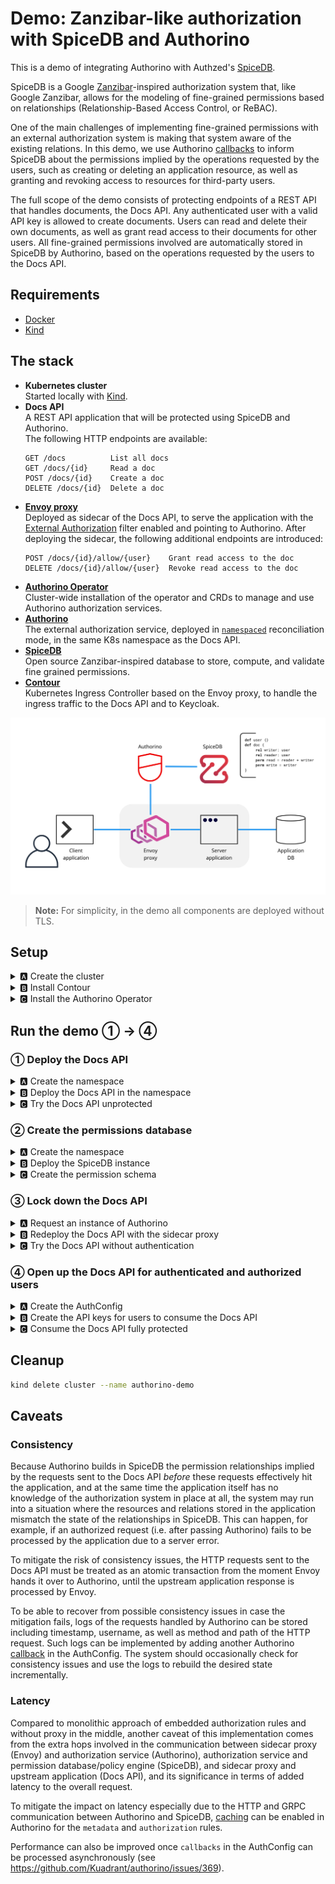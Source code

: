# Demo: Zanzibar-like authorization with SpiceDB and Authorino

This is a demo of integrating Authorino with Authzed's [SpiceDB](https://authzed.com/spicedb).

SpiceDB is a Google [Zanzibar](https://research.google/pubs/pub48190)-inspired authorization system that, like Google Zanzibar, allows for the modeling of fine-grained permissions based on relationships (Relationship-Based Access Control, or ReBAC).

One of the main challenges of implementing fine-grained permissions with an external authorization system is making that system aware of the existing relations. In this demo, we use Authorino [callbacks](https://github.com/Kuadrant/authorino/blob/main/docs/features.md#callbacks-callbacks) to inform SpiceDB about the permissions implied by the operations requested by the users, such as creating or deleting an application resource, as well as granting and revoking access to resources for third-party users.

The full scope of the demo consists of protecting endpoints of a REST API that handles documents, the Docs API. Any authenticated user with a valid API key is allowed to create documents. Users can read and delete their own documents, as well as grant read access to their documents for other users. All fine-grained permissions involved are automatically stored in SpiceDB by Authorino, based on the operations requested by the users to the Docs API.

## Requirements

- [Docker](https://docker.com)
- [Kind](https://kind.sigs.k8s.io)

## The stack

- **Kubernetes cluster**<br/>
  Started locally with [Kind](https://kind.sigs.k8s.io/).
- **Docs API**<br/>
  A REST API application that will be protected using SpiceDB and Authorino.<br/>
  The following HTTP endpoints are available:
  ```
  GET /docs          List all docs
  GET /docs/{id}     Read a doc
  POST /docs/{id}    Create a doc
  DELETE /docs/{id}  Delete a doc
  ```
- **[Envoy proxy](https://envoyproxy.io)**<br/>
  Deployed as sidecar of the Docs API, to serve the application with the [External Authorization](https://www.envoyproxy.io/docs/envoy/latest/configuration/http/http_filters/ext_authz_filter#config-http-filters-ext-authz) filter enabled and pointing to Authorino. After deploying the sidecar, the following additional endpoints are introduced:
  ```
  POST /docs/{id}/allow/{user}    Grant read access to the doc
  DELETE /docs/{id}/allow/{user}  Revoke read access to the doc
  ```
- **[Authorino Operator](https://github.com/kuadrant/authorino-operator)**<br/>
  Cluster-wide installation of the operator and CRDs to manage and use Authorino authorization services.
- **[Authorino](https://github.com/kuadrant/authorino)**<br/>
  The external authorization service, deployed in [`namespaced`](https://github.com/Kuadrant/authorino/blob/main/docs/architecture.md#cluster-wide-vs-namespaced-instances) reconciliation mode, in the same K8s namespace as the Docs API.
- **[SpiceDB](https://authzed.com/spicedb)**<br/>
  Open source Zanzibar-inspired database to store, compute, and validate fine grained permissions.
- **[Contour](https://projectcontour.io)**<br/>
  Kubernetes Ingress Controller based on the Envoy proxy, to handle the ingress traffic to the Docs API and to Keycloak.

![Architecture](images/architecture.jpg)

> **Note:** For simplicity, in the demo all components are deployed without TLS.

## Setup

<details>
  <summary>🅰 Create the cluster</summary>

  ```sh
  kind create cluster --name authorino-demo --config -<<EOF
  apiVersion: kind.x-k8s.io/v1alpha4
  kind: Cluster
  nodes:
  - role: control-plane
    extraPortMappings:
    - containerPort: 80
      hostPort: 80
      listenAddress: "0.0.0.0"
    - containerPort: 443
      hostPort: 443
      listenAddress: "0.0.0.0"
  EOF
  ```
</details>

<details>
  <summary>🅱 Install Contour</summary>

  ```sh
  kubectl apply -f https://raw.githubusercontent.com/guicassolato/authorino-spicedb/main/contour.yaml
  ```
</details>

<details>
  <summary>🅲 Install the Authorino Operator</summary>

  ```sh
  kubectl apply -f https://raw.githubusercontent.com/Kuadrant/authorino-operator/main/config/deploy/manifests.yaml
  ```

  > **Note:** In OpenShift, the Authorino Operator can alternatively be installed directly from the Red Hat OperatorHub, using [Operator Lifecycle Manager](https://olm.operatorframework.io/).
</details>

## Run the demo ① → ④

### ① Deploy the Docs API

<details>
  <summary>🅰 Create the namespace</summary>

  ```sh
  kubectl create namespace docs-api
  ```
</details>

<details>
  <summary>🅱 Deploy the Docs API in the namespace</summary>

  ```sh
  kubectl -n docs-api apply -f -<<EOF
  apiVersion: apps/v1
  kind: Deployment
  metadata:
    name: docs-api
    labels:
      app: docs-api
  spec:
    selector:
      matchLabels:
        app: docs-api
    template:
      metadata:
        labels:
          app: docs-api
      spec:
        containers:
          - name: docs-api
            image: quay.io/kuadrant/authorino-examples:docs-api
            imagePullPolicy: IfNotPresent
            env:
              - name: PORT
                value: "3000"
            tty: true
            ports:
              - containerPort: 3000
    replicas: 1
  ---
  apiVersion: v1
  kind: Service
  metadata:
    name: docs-api
    labels:
      app: docs-api
  spec:
    selector:
      app: docs-api
    ports:
      - name: http
        port: 3000
        protocol: TCP
  ---
  apiVersion: networking.k8s.io/v1
  kind: Ingress
  metadata:
    name: docs-api
    labels:
      app: docs-api
  spec:
    rules:
      - host: docs-api.127.0.0.1.nip.io
        http:
          paths:
            - backend:
                service:
                  name: docs-api
                  port:
                    number: 3000
              path: /docs
              pathType: Prefix
  EOF
  ```
</details>

<details>
  <summary>🅲 Try the Docs API unprotected</summary>

  ```sh
  curl http://docs-api.127.0.0.1.nip.io/docs -i
  # HTTP/1.1 200 OK
  ```
</details>

### ② Create the permissions database

<details>
  <summary>🅰 Create the namespace</summary>

  ```sh
  kubectl create namespace spicedb
  ```
</details>

<details>
  <summary>🅱 Deploy the SpiceDB instance</summary>

  ```sh
  kubectl -n spicedb apply -f -<<EOF
  apiVersion: apps/v1
  kind: Deployment
  metadata:
    name: spicedb
    labels:
      app: spicedb
  spec:
    selector:
      matchLabels:
        app: spicedb
    template:
      metadata:
        labels:
          app: spicedb
      spec:
        containers:
          - name: spicedb
            image: authzed/spicedb
            args:
              - serve
              - "--grpc-preshared-key"
              - secret
              - "--http-enabled"
            ports:
              - containerPort: 50051
              - containerPort: 8443
    replicas: 1
  ---
  apiVersion: v1
  kind: Service
  metadata:
    name: spicedb
  spec:
    selector:
      app: spicedb
    ports:
      - name: grpc
        port: 50051
        protocol: TCP
      - name: http
        port: 8443
        protocol: TCP
  ---
  apiVersion: networking.k8s.io/v1
  kind: Ingress
  metadata:
    name: spicedb
    labels:
      app: spicedb
  spec:
    rules:
      - host: spicedb.127.0.0.1.nip.io
        http:
          paths:
            - backend:
                service:
                  name: spicedb
                  port:
                    number: 8443
              path: /
              pathType: Prefix
  EOF
  ```
</details>

<details>
  <summary>🅲 Create the permission schema</summary>

  ```sh
  curl -X POST http://spicedb.127.0.0.1.nip.io/v1/schema/write \
       -H 'Authorization: Bearer secret' \
       -H 'Content-Type: application/json' \
       -d @- <<EOF
  {
    "schema": "definition user {}\ndefinition doc {\n\trelation reader: user\n\trelation writer: user\n\n\tpermission read = reader + writer\n\tpermission write = writer\n}"
  }
  EOF
  ```
</details>

### ③ Lock down the Docs API

<details>
  <summary>🅰 Request an instance of Authorino</summary>

  ```sh
  kubectl -n docs-api apply -f -<<EOF
  apiVersion: operator.authorino.kuadrant.io/v1beta1
  kind: Authorino
  metadata:
    name: authorino
  spec:
    listener:
      tls:
        enabled: false
    oidcServer:
      tls:
        enabled: false
  EOF
  ```
</details>

<details>
  <summary>🅱 Redeploy the Docs API with the sidecar proxy</summary>

  ```sh
  kubectl -n docs-api apply -f -<<EOF
  apiVersion: apps/v1
  kind: Deployment
  metadata:
    name: docs-api
    labels:
      app: docs-api
  spec:
    selector:
      matchLabels:
        app: docs-api
    template:
      metadata:
        labels:
          app: docs-api
      spec:
        containers:
          - name: docs-api
            image: quay.io/kuadrant/authorino-examples:docs-api
            imagePullPolicy: IfNotPresent
            env:
              - name: PORT
                value: "3000"
            tty: true
            ports:
              - containerPort: 3000
          - name: envoy
            image: envoyproxy/envoy:v1.19-latest
            imagePullPolicy: IfNotPresent
            command:
              - /usr/local/bin/envoy
            args:
              - --config-path /usr/local/etc/envoy/envoy.yaml
              - --service-cluster front-proxy
              - --log-level info
              - --component-log-level filter:trace,http:debug,router:debug
            ports:
              - containerPort: 8000
            volumeMounts:
              - mountPath: /usr/local/etc/envoy
                name: config
                readOnly: true
        volumes:
          - name: config
            configMap:
              items:
                - key: envoy.yaml
                  path: envoy.yaml
              name: envoy
    replicas: 1
  ---
  apiVersion: v1
  kind: Service
  metadata:
    name: docs-api
    labels:
      app: docs-api
  spec:
    selector:
      app: docs-api
    ports:
      - name: envoy
        port: 8000
        protocol: TCP
  ---
  apiVersion: networking.k8s.io/v1
  kind: Ingress
  metadata:
    name: docs-api
    labels:
      app: docs-api
  spec:
    rules:
      - host: docs-api.127.0.0.1.nip.io
        http:
          paths:
            - backend:
                service:
                  name: docs-api
                  port:
                    number: 8000
              path: /docs
              pathType: Prefix
  ---
  apiVersion: v1
  kind: ConfigMap
  metadata:
    name: envoy
    labels:
      app: envoy
  data:
    envoy.yaml: |
      static_resources:
        clusters:
          - name: docs-api
            connect_timeout: 0.25s
            type: strict_dns
            lb_policy: round_robin
            load_assignment:
              cluster_name: docs-api
              endpoints:
                - lb_endpoints:
                    - endpoint:
                        address:
                          socket_address:
                            address: 127.0.0.1
                            port_value: 3000
          - name: authorino
            connect_timeout: 0.25s
            type: strict_dns
            lb_policy: round_robin
            http2_protocol_options: {}
            load_assignment:
              cluster_name: authorino
              endpoints:
                - lb_endpoints:
                    - endpoint:
                        address:
                          socket_address:
                            address: authorino-authorino-authorization
                            port_value: 50051
        listeners:
          - address:
              socket_address:
                address: 0.0.0.0
                port_value: 8000
            filter_chains:
              - filters:
                  - name: envoy.http_connection_manager
                    typed_config:
                      "@type": type.googleapis.com/envoy.extensions.filters.network.http_connection_manager.v3.HttpConnectionManager
                      stat_prefix: local
                      route_config:
                        name: docs-api
                        virtual_hosts:
                          - name: docs-api
                            domains: ['*']
                            routes:
                              - match:
                                  prefix: /
                                route:
                                  cluster: docs-api
                      http_filters:
                        - name: envoy.filters.http.ext_authz
                          typed_config:
                            "@type": type.googleapis.com/envoy.extensions.filters.http.ext_authz.v3.ExtAuthz
                            transport_api_version: V3
                            failure_mode_allow: false
                            include_peer_certificate: true
                            grpc_service:
                              envoy_grpc:
                                cluster_name: authorino
                              timeout: 1s
                        - name: envoy.filters.http.lua
                          typed_config:
                            "@type": type.googleapis.com/envoy.extensions.filters.http.lua.v3.Lua
                            inline_code: |
                              function envoy_on_request(request_handle)
                                if string.match(request_handle:headers():get(":path"), '^/docs/[^/]+/allow/.+') then
                                  request_handle:respond({[":status"] = "200"}, "")
                                end
                              end
                        - name: envoy.filters.http.router
                          typed_config: {}
                      use_remote_address: true
      admin:
        access_log_path: "/tmp/admin_access.log"
        address:
          socket_address:
            address: 0.0.0.0
            port_value: 8001
  EOF
  ```
</details>

<details>
  <summary>🅲 Try the Docs API without authentication</summary>

  ```sh
  curl http://docs-api.127.0.0.1.nip.io/docs -i
  # HTTP/1.1 404 Not Found
  # x-ext-auth-reason: Service not found
  # server: envoy
  # ...
  ```
</details>

### ④ Open up the Docs API for authenticated and authorized users

<details>
  <summary>🅰 Create the AuthConfig</summary>

  ```sh
  kubectl -n docs-api apply -f -<<EOF
  apiVersion: authorino.kuadrant.io/v1beta1
  kind: AuthConfig
  metadata:
    name: docs-api-protection
  spec:
    hosts:
      - docs-api.127.0.0.1.nip.io

    patterns:
      create:
        - selector: context.request.http.method
          operator: eq
          value: POST
        - selector: context.request.http.path.@extract:{"sep":"/","pos":3}
          operator: neq
          value: allow
      list:
        - selector: context.request.http.method
          operator: eq
          value: GET
        - selector: context.request.http.path.@extract:{"sep":"/","pos":2}
          operator: eq
          value: ""

    # Users authenticated with API keys
    identity:
      - name: api-key-users
        apiKey:
          selector:
            matchLabels:
              app: docs-api
        credentials:
          in: authorization_header
          keySelector: APIKEY

    metadata:
      # List resources → lookup resources the user has read access to
      - name: permission-lookup-read
        when:
          - patternRef: list
        http:
          endpoint: http://spicedb.spicedb.svc.cluster.local:8443/v1/permissions/resources
          method: POST
          contentType: application/json
          body:
            valueFrom:
              authJSON: |
                \{
                  "resourceObjectType":"doc",
                  "permission":"read",
                  "subject":\{
                    "object":\{
                      "objectType":"user",
                      "objectId":"{auth.identity.metadata.annotations.username}"
                    \}
                  \}
                \}
          sharedSecretRef:
            name: spicedb
            key: token

      # Create resource → lookup resources the user has write access to
      - name: permission-lookup-write
        when:
          - patternRef: create
        http:
          endpoint: http://spicedb.spicedb.svc.cluster.local:8443/v1/permissions/subjects
          method: POST
          contentType: application/json
          body:
            valueFrom:
              authJSON: |
                \{
                  "resource": \{
                    "objectType": "doc",
                    "objectId": "{context.request.http.path.@extract:{"sep":"/","pos":2}}"
                  \},
                  "permission": "write",
                  "subjectObjectType": "user"
                \}
          sharedSecretRef:
            name: spicedb
            key: token

    authorization:
      # Read or delete a resource → check in SpiceDB if the user has read or write permission respectively
      - name: read-or-delete-resource
        when:
          - selector: context.request.http.method
            operator: neq
            value: POST
          - selector: context.request.http.path.@extract:{"sep":"/","pos":2}
            operator: neq
            value: ""
          - selector: context.request.http.path.@extract:{"sep":"/","pos":3}
            operator: neq
            value: allow
        authzed:
          endpoint: spicedb.spicedb.svc.cluster.local:50051
          insecure: true
          sharedSecretRef:
            name: spicedb
            key: token
          subject:
            kind:
              value: user
            name:
              valueFrom:
                authJSON: auth.identity.metadata.annotations.username
          resource:
            kind:
              value: doc
            name:
              valueFrom:
                authJSON: context.request.http.path.@extract:{"sep":"/","pos":2}
          permission:
            valueFrom:
              authJSON: context.request.http.method.@replace:{"old":"GET","new":"read"}.@replace:{"old":"DELETE","new":"write"}

      # Create a resource → ensure the writer relationship does not exist in SpiceDB
      - name: create-resource
        when:
          - patternRef: create
        json:
          rules:
            - selector: auth.metadata.permission-lookup-write.result
              operator: eq
              value: ""

      # Grant or revoke access to resource → check in SpiceDB if the user has write permission
      - name: grant-or-revoke-access-to-resource
        when:
          - selector: context.request.http.path.@extract:{"sep":"/","pos":3}
            operator: eq
            value: allow
        authzed:
          endpoint: spicedb.spicedb.svc.cluster.local:50051
          insecure: true
          sharedSecretRef:
            name: spicedb
            key: token
          subject:
            kind:
              value: user
            name:
              valueFrom:
                authJSON: auth.identity.metadata.annotations.username
          resource:
            kind:
              value: doc
            name:
              valueFrom:
                authJSON: context.request.http.path.@extract:{"sep":"/","pos":2}
          permission:
            value: write

    response:
      # Create new resource → inject user info in the request
      - name: x-ext-auth-data
        when:
          - patternRef: create
        json:
          properties:
            - name: author
              valueFrom: { authJSON: auth.identity.metadata.annotations.fullname }
            - name: user_id
              valueFrom: { authJSON: auth.identity.metadata.annotations.username }

      # List resources → filter resource ids the user has access to
      - name: x-filter
        when:
          - patternRef: list
        json:
          properties:
            - name: id
              valueFrom:
                authJSON: auth.metadata.permission-lookup-read.result.resourceObjectId
            - name: ids
              valueFrom:
                authJSON: auth.metadata.permission-lookup-read.#.result.resourceObjectId

    callbacks:
      # Create new resource → create 'writer' relationship in SpiceDB
      - name: create-resource
        when:
          - selector: auth.authorization.create-resource
            operator: neq
            value: ""
        http:
          endpoint: http://spicedb.spicedb.svc.cluster.local:8443/v1/relationships/write
          method: POST
          contentType: application/json
          body:
            valueFrom:
              authJSON: |
                \{
                  "updates":[
                    \{
                      "operation":"OPERATION_CREATE",
                      "relationship":\{
                        "resource":\{
                          "objectType":"doc",
                          "objectId":"{context.request.http.path.@extract:{"sep":"/","pos":2}}"
                        \},
                        "relation":"writer",
                        "subject":\{
                          "object":\{
                            "objectType":"user",
                            "objectId":"{auth.identity.metadata.annotations.username}"
                          \}
                        \}
                      \}
                    \}
                  ]
                \}
          sharedSecretRef:
            name: spicedb
            key: token

      # Delete resource → delete all corresponding relationships in SpiceDB
      - name: delete-resource
        when:
          - selector: auth.authorization.read-or-delete-resource
            operator: neq
            value: ""
          - selector: context.request.http.method
            operator: eq
            value: DELETE
        http:
          endpoint: http://spicedb.spicedb.svc.cluster.local:8443/v1/relationships/delete
          method: POST
          contentType: application/json
          body:
            valueFrom:
              authJSON: |
                \{
                  "relationshipFilter": \{
                    "resourceType": "doc",
                    "optionalResourceId": "{context.request.http.path.@extract:{"sep":"/","pos":2}}"
                  \}
                \}
          sharedSecretRef:
            name: spicedb
            key: token

      # Grant access to resource → create 'reader' relationship in SpiceDB
      - name: grant-access
        when:
          - selector: auth.authorization.grant-or-revoke-access-to-resource
            operator: neq
            value: ""
          - selector: context.request.http.method
            operator: eq
            value: POST
        http:
          endpoint: http://spicedb.spicedb.svc.cluster.local:8443/v1/relationships/write
          method: POST
          contentType: application/json
          body:
            valueFrom:
              authJSON: |
                \{
                  "updates":[
                    \{
                      "operation":"OPERATION_CREATE",
                      "relationship":\{
                        "resource":\{
                          "objectType":"doc",
                          "objectId":"{context.request.http.path.@extract:{"sep":"/","pos":2}}"
                        \},
                        "relation":"reader",
                        "subject":\{
                          "object":\{
                            "objectType":"user",
                            "objectId":"{context.request.http.path.@extract:{"sep":"/","pos":4}}"
                          \}
                        \}
                      \}
                    \}
                  ]
                \}
          sharedSecretRef:
            name: spicedb
            key: token

      # Revoke access to resource → delete 'reader' relationships in SpiceDB
      - name: revoke-access
        when:
          - selector: auth.authorization.grant-or-revoke-access-to-resource
            operator: neq
            value: ""
          - selector: context.request.http.method
            operator: eq
            value: DELETE
        http:
          endpoint: http://spicedb.spicedb.svc.cluster.local:8443/v1/relationships/delete
          method: POST
          contentType: application/json
          body:
            valueFrom:
              authJSON: |
                \{
                  "relationshipFilter": \{
                    "resourceType": "doc",
                    "optionalResourceId": "{context.request.http.path.@extract:{"sep":"/","pos":2}}",
                    "optionalRelation": "reader",
                    "optionalSubjectFilter": \{
                      "subjectType": "user",
                      "optionalSubjectId": "{context.request.http.path.@extract:{"sep":"/","pos":4}}"
                    \}
                  \}
                \}
          sharedSecretRef:
            name: spicedb
            key: token
  ---
  apiVersion: v1
  kind: Secret
  metadata:
    name: spicedb
    labels:
      app: spicedb
  stringData:
    token: secret
  EOF
  ```
</details>

<details>
  <summary>🅱 Create the API keys for users to consume the Docs API</summary>

  ```sh
  kubectl -n docs-api apply -f -<<EOF
  apiVersion: v1
  kind: Secret
  metadata:
    name: api-key-writer
    labels:
      authorino.kuadrant.io/managed-by: authorino
      app: docs-api
    annotations:
      username: emilia
      fullname: 👩🏾 Emilia Jones
  stringData:
    api_key: IAMEMILIA
  ---
  apiVersion: v1
  kind: Secret
  metadata:
    name: api-key-reader
    labels:
      authorino.kuadrant.io/managed-by: authorino
      app: docs-api
    annotations:
      username: beatrice
      fullname: 🧑🏻‍🦰 Beatrice Smith
  stringData:
    api_key: IAMBEATRICE
  EOF
  ```
</details>

<details>
  <summary>🅲 Consume the Docs API fully protected</summary>

  <br/>

  As 👩🏾 Emilia, **create** a doc:

  <details>
    <summary><sub>What should happen?</sub></summary>

  ![Create a doc](images/create-doc.jpg)
  </details>

  ```sh
  curl -H 'Authorization: APIKEY IAMEMILIA' \
     -X POST \
     -H 'Content-Type: application/json' \
     -d '{"title":"Emilia´s doc","body":"This is Emilia´s doc."}' \
     http://docs-api.127.0.0.1.nip.io/docs/123 -i
  # HTTP/1.1 200 OK
  # ...
  # {"id":"123","title":"Emilia´s doc","body":"This is Emilia´s doc.","date":"2023-02-07 18:17:30 +0000","author":"👩🏾 Emilia Jones","user_id":"emilia"}
  ```

  <br/>

  As 👩🏾 Emilia, **read** the doc just created:

  <details>
    <summary><sub>What should happen?</sub></summary>

  ![Read the doc OK](images/read-doc-ok.jpg)
  </details>

  ```sh
  curl -H 'Authorization: APIKEY IAMEMILIA' \
     -X GET \
     http://docs-api.127.0.0.1.nip.io/docs/123 -i
  # HTTP/1.1 200 OK
  ```

  <br/>

  As 🧑🏻‍🦰 Beatrice, try to **read** the doc created by Emilia:

  <details>
    <summary><sub>What should happen?</sub></summary>

  ![Read the doc NOK](images/read-doc-nok.jpg)
  </details>

  ```sh
  curl -H 'Authorization: APIKEY IAMBEATRICE' \
     -X GET \
     http://docs-api.127.0.0.1.nip.io/docs/123 -i
  # HTTP/1.1 403 Forbidden
  # x-ext-auth-reason: PERMISSIONSHIP_NO_PERMISSION;token=...
  ```

  <br/>

  As 👩🏾 Emilia, **grant** access to the doc for 🧑🏻‍🦰 Beatrice:

  <details>
    <summary><sub>What should happen?</sub></summary>

  ![Grant access](images/grant.jpg)
  </details>

  ```sh
  curl -H 'Authorization: APIKEY IAMEMILIA' \
     -X POST \
     http://docs-api.127.0.0.1.nip.io/docs/123/allow/beatrice -i
  # HTTP/1.1 200 OK
  ```

  <br/>

  As 🧑🏻‍🦰 Beatrice, try again to **read** the doc owned by Emilia:

  ```sh
  curl -H 'Authorization: APIKEY IAMBEATRICE' \
     -X GET \
     http://docs-api.127.0.0.1.nip.io/docs/123 -i
  # HTTP/1.1 200 OK
  ```

  <br/>

  As 🧑🏻‍🦰 Beatrice, **create** a doc of her own:

  ```sh
  curl -H 'Authorization: APIKEY IAMBEATRICE' \
     -X POST \
     -H 'Content-Type: application/json' \
     -d '{"title":"Beatrice´s doc","body":"This is Beatrice´s doc."}' \
     http://docs-api.127.0.0.1.nip.io/docs/456 -i
  # HTTP/1.1 200 OK
  # ...
  # {"id":"456","title":"Beatrice´s doc","body":"This is Beatrice´s doc.","date":"2023-02-07 18:25:10 +0000","author":"🧑🏻‍🦰 Beatrice Smith","user_id":"beatrice"}
  ```

  <br/>

  As 🧑🏻‍🦰 Beatrice, **list** all the docs Beatrice has access to:

  <details>
    <summary><sub>What should happen?</sub></summary>

  ![List docs](images/list-docs.jpg)
  </details>

  ```sh
  curl -H 'Authorization: APIKEY IAMBEATRICE' \
     http://docs-api.127.0.0.1.nip.io/docs -i
  # HTTP/1.1 200 OK
  # ...
  # [
  #   {"id":"123","title":"Emilia´s doc","body":"This is Emilia´s doc.","date":"2023-02-07 18:17:30 +0000","author":"👩🏾 Emilia Jones","user_id":"emilia"},
  #   {"id":"456","title":"Beatrice´s doc","body":"This is Beatrice´s doc.","date":"2023-02-07 18:25:10 +0000","author":"🧑🏻‍🦰 Beatrice Smith","user_id":"beatrice"}
  # ]
  ```

  <br/>

  As 👩🏾 Emilia, **list** all the docs Emilia has access to:

  ```sh
  curl -H 'Authorization: APIKEY IAMEMILIA' \
     http://docs-api.127.0.0.1.nip.io/docs -i
  # HTTP/1.1 200 OK
  # ...
  # [{"id":"123","title":"Emilia´s doc","body":"This is Emilia´s doc.","date":"2023-02-07 18:17:30 +0000","author":"👩🏾 Emilia Jones","user_id":"emilia"}]
  ```

  <br/>

  As 👩🏾 Emilia, **revoke** 🧑🏻‍🦰 Beatrice's access to the doc:

  <details>
    <summary><sub>What should happen?</sub></summary>

  ![Revoke access](images/revoke.jpg)
  </details>

  ```sh
  curl -H 'Authorization: APIKEY IAMEMILIA' \
     -X DELETE \
     http://docs-api.127.0.0.1.nip.io/docs/123/allow/beatrice -i
  # HTTP/1.1 200 OK
  ```

  <br/>

  As 🧑🏻‍🦰 Beatrice, **list** again the docs Beatrice has access to:

  ```sh
  curl -H 'Authorization: APIKEY IAMBEATRICE' \
     http://docs-api.127.0.0.1.nip.io/docs -i
  # HTTP/1.1 200 OK
  # ...
  # [{"id":"456","title":"Beatrice´s doc","body":"This is Beatrice´s doc.","date":"2023-02-07 18:25:10 +0000","author":"🧑🏻‍🦰 Beatrice Smith","user_id":"beatrice"}]
  ```

  <br/>

  As 🧑🏻‍🦰 Beatrice, try one last time to **read** the doc owned by Emilia:

  ```sh
  curl -H 'Authorization: APIKEY IAMBEATRICE' \
     -X GET \
     http://docs-api.127.0.0.1.nip.io/docs/123 -i
  # HTTP/1.1 403 Forbidden
  # x-ext-auth-reason: PERMISSIONSHIP_NO_PERMISSION;token=...
  ```

  <br/>

  As 👩🏾 Emilia, **delete** the doc:

  <details>
    <summary><sub>What should happen?</sub></summary>

  ![Delete the doc](images/delete-doc.jpg)
  </details>

  ```sh
  curl -H 'Authorization: APIKEY IAMEMILIA' \
     -X DELETE \
     http://docs-api.127.0.0.1.nip.io/docs/123 -i
  # HTTP/1.1 200 OK
  ```

  <br/>

  As 👩🏾 Emilia, retry to **read** the doc just deleted:

  ```sh
  curl -H 'Authorization: APIKEY IAMEMILIA' \
     -X GET \
     http://docs-api.127.0.0.1.nip.io/docs/123 -i
  # HTTP/1.1 403 Forbidden
  # x-ext-auth-reason: PERMISSIONSHIP_NO_PERMISSION;token=...
  ```
</details>

## Cleanup

```sh
kind delete cluster --name authorino-demo
```

## Caveats

### Consistency

Because Authorino builds in SpiceDB the permission relationships implied by the requests sent to the Docs API _before_ these requests effectively hit the application, and at the same time the application itself has no knowledge of the authorization system in place at all, the system may run into a situation where the resources and relations stored in the application mismatch the state of the relationships in SpiceDB. This can happen, for example, if an authorized request (i.e. after passing Authorino) fails to be processed by the application due to a server error.

To mitigate the risk of consistency issues, the HTTP requests sent to the Docs API must be treated as an atomic transaction from the moment Envoy hands it over to Authorino, until the upstream application response is processed by Envoy.

To be able to recover from possible consistency issues in case the mitigation fails, logs of the requests handled by Authorino can be stored including timestamp, username, as well as method and path of the HTTP request. Such logs can be implemented by adding another Authorino [callback](https://github.com/Kuadrant/authorino/blob/main/docs/features.md#callbacks-callbacks) in the AuthConfig. The system should occasionally check for consistency issues and use the logs to rebuild the desired state incrementally.

### Latency

Compared to monolithic approach of embedded authorization rules and without proxy in the middle, another caveat of this implementation comes from the extra hops involved in the communication between sidecar proxy (Envoy) and authorization service (Authorino), authorization service and permission database/policy engine (SpiceDB), and sidecar proxy and upstream application (Docs API), and its significance in terms of added latency to the overall request.

To mitigate the impact on latency especially due to the HTTP and GRPC communication between Authorino and SpiceDB, [caching](https://github.com/Kuadrant/authorino/blob/main/docs/features.md#common-feature-caching-cache) can be enabled in Authorino for the `metadata` and `authorization` rules.

Performance can also be improved once `callbacks` in the AuthConfig can be processed asynchronously (see https://github.com/Kuadrant/authorino/issues/369).
